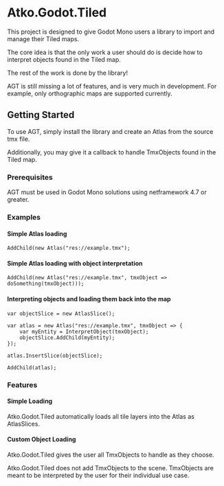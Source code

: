 # Atko.Godot.Tiled

This project is designed to give Godot Mono users a library to import and manage their Tiled maps.

The core idea is that the only work a user should do is decide how to interpret objects found in the Tiled map.

The rest of the work is done by the library!

AGT is still missing a lot of features, and is very much in development. For example, only orthographic maps are supported currently.

## Getting Started

To use AGT, simply install the library and create an Atlas from the source tmx file.

Additionally, you may give it a callback to handle TmxObjects found in the Tiled map.

### Prerequisites

AGT must be used in Godot Mono solutions using netframework 4.7 or greater.

### Examples

#### Simple Atlas loading

```
AddChild(new Atlas("res://example.tmx");
```

#### Simple Atlas loading with object interpretation

```
AddChild(new Atlas("res://example.tmx", tmxObject => doSomething(tmxObject)));
```

#### Interpreting objects and loading them back into the map

```
var objectSlice = new AtlasSlice();

var atlas = new Atlas("res://example.tmx", tmxObject => {
	var myEntity = InterpretObject(tmxObject);
	objectSlice.AddChild(myEntity);
});

atlas.InsertSlice(objectSlice);

AddChild(atlas);
```

### Features

#### Simple Loading

Atko.Godot.Tiled automatically loads all tile layers into the Atlas as AtlasSlices.

#### Custom Object Loading

Atko.Godot.Tiled gives the user all TmxObjects to handle as they choose.

Atko.Godot.Tiled does not add TmxObjects to the scene. TmxObjects are meant to be interpreted by the user for their individual use case.
